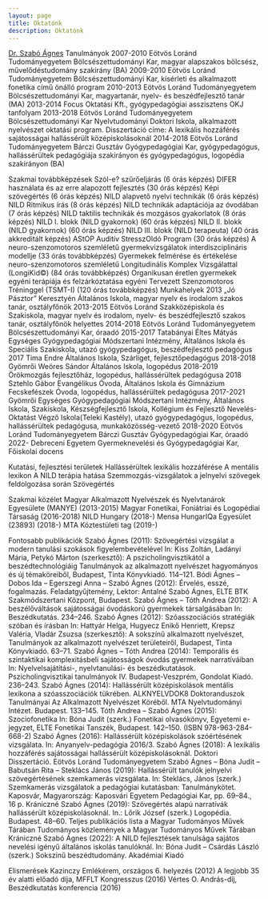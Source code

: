 ```yaml
---
layout: page
title: Oktatónk
description: Oktatónk
---
```

[Dr. Szabó Ágnes](/images/szabóági.jpg)
Tanulmányok
2007-2010 Eötvös Loránd Tudományegyetem Bölcsészettudományi Kar, magyar alapszakos bölcsész, művelődéstudomány szakirány (BA)
2009-2010 Eötvös Loránd Tudományegyetem Bölcsészettudományi Kar, kísérleti és alkalmazott fonetika című önálló program
2010-2013 Eötvös Loránd Tudományegyetem Bölcsészettudományi Kar, magyartanár, nyelv- és beszédfejlesztő tanár (MA)
2013-2014 Focus Oktatási Kft., gyógypedagógiai asszisztens OKJ tanfolyam
2013-2018 Eötvös Loránd Tudományegyetem Bölcsészettudományi Kar Nyelvtudományi Doktori Iskola, alkalmazott nyelvészet oktatási program. Disszertáció címe: A lexikális hozzáférés sajátosságai hallássérült középiskolásoknál
2014-2018 Eötvös Loránd Tudományegyetem Bárczi Gusztáv Gyógypedagógiai Kar, gyógypedagógus, hallássérültek pedagógiája szakirányon és gyógypedagógus, logopédia szakirányon (BA)

Szakmai továbbképzések
Szól-e? szűrőeljárás (6 órás képzés)
DIFER használata és az erre alapozott fejlesztés (30 órás képzés)
Képi szövegértés (6 órás képzés)
NILD alapvető nyelvi technikák (6 órás képzés)
NILD Ritmikus írás (8 órás képzés)
NILD technikák adaptációja az óvodában (7 órás képzés)
NILD taktilis technikák és mozgásos gyakorlatok (8 órás képzés)
NILD I. blokk (NILD gyakornok) (60 órás képzés)
NILD II. blokk (NILD gyakornok) (60 órás képzés)
NILD III. blokk (NILD terapeuta) (40 órás akkreditált képzés)
AStOP Auditív StresszOldó Program (30 órás képzés)
A neuro-szenzomotoros szemléletű gyermekvizsgálatok interdiszciplináris modellje (33 órás továbbképzés)
Gyermekek felmérése és értékelése neuro-szenzomotoros szemléletű Longitudinális Komplex Vizsgálattal (LongiKid©) (84 órás továbbképzés)
Organikusan éretlen gyermekek egyéni terápiája és felzárkóztatása egyéni Tervezett Szenzomotoros Tréninggel (TSMT-I) (120 órás továbbképzés)
Munkahelyek
2013 „Jó Pásztor” Keresztyén Általános Iskola, magyar nyelv és irodalom szakos tanár, osztályfőnök
2013-2015 Eötvös Loránd Szakközépiskola és Szakiskola, magyar nyelv és irodalom, nyelv- és beszédfejlesztő szakos tanár, osztályfőnök helyettes
2014-2018 Eötvös Loránd Tudományegyetem Bölcsészettudományi Kar, óraadó
2015-2017 Tatabányai Éltes Mátyás Egységes Gyógypedagógiai Módszertani Intézmény, Általános Iskola és Speciális Szakiskola, utazó gyógypedagógus, beszédfejlesztő pedagógus
2017 Tima Endre Általános Iskola, Szárliget, fejlesztőpedagógus
2018-2018 Gyömrői Weöres Sándor Általános Iskola, logopédus
2018-2019 Örökmozgás fejlesztőház, logopédus, hallássérültek pedagógusa
2018 Sztehlo Gábor Evangélikus Óvoda, Általános Iskola és Gimnázium Fecskefészek Óvoda, logopédus, hallássérültek pedagógusa
2017-2021 Gyömrői Egységes Gyógypedagógiai Módszertani Intézmény, Általános Iskola, Szakiskola, Készségfejlesztő Iskola, Kollégium és Fejlesztő Nevelés- Oktatást Végző Iskola(Teleki Kastély), utazó gyógypedagógus, logopédus, hallássérültek pedagógusa, munkaközösség-vezető
2018-2020 Eötvös Loránd Tudományegyetem Bárczi Gusztáv Gyógypedagógiai Kar, óraadó
2022- Debreceni Egyetem Gyermeknevelési és Gyógypedagógiai Kar, Főiskolai docens

Kutatási, fejlesztési területek
Hallássérültek lexikális hozzáférése
A mentális lexikon
A NILD terápia hatása
Szemmozgás-vizsgálatok a jelnyelvi szövegek feldolgozása során
Szövegértés

Szakmai közélet
Magyar Alkalmazott Nyelvészek és Nyelvtanárok Egyesülete (MANYE) (2013-2015)
Magyar Fonetikai, Foniátriai és Logopédiai Társaság (2016-2018)
NILD Hungary (2018-)
Mensa HungarIQa Egyesület (23893) (2018-)
MTA Köztestületi tag (2019-)

Fontosabb publikációk
Szabó Ágnes (2011): Szövegértési vizsgálat a modern tanulási szokások figyelembevételével In: Kiss Zoltán, Ladányi Mária, Petykó Márton (szerkesztő): A pszicholingvisztikától a beszédtechnológiáig Tanulmányok az alkalmazott nyelvészet hagyományos és új témaköreiből, Budapest, Tinta Könyvkiadó. 114–121.
Bódi Ágnes – Dobos Ida – Egerszegi Anna – Szabó Ágnes (2012): Érvelés, esszé, fogalmazás. Feladatgyűjtemény, Lektor: Antalné Szabó Ágnes, ELTE BTK Szakmódszertani Központ, Budapest.
Szabó Ágnes – Tóth Andrea (2012): A beszélőváltások sajátosságai óvodáskorú gyermekek társalgásában In: Beszédkutatás. 234–246.
Szabó Ágnes (2012): Szóasszociációs stratégiák szóban és írásban In: Hattyár Helga, Hugyecz Enikő Henriett, Krepsz Valéria, Vladár Zsuzsa (szerkesztő): A sokszínű alkalmazott nyelvészet, Tanulmányok az alkalmazott nyelvészet területeiről, Budapest, Tinta Könyvkiadó. 63–71.
Szabó Ágnes – Tóth Andrea (2014): Temporális és szintaktikai komplexitásbeli sajátosságok óvodás gyermekek narratíváiban In: Nyelvelsajátítási-, nyelvtanulási- és beszédkutatások. Pszicholingvisztikai tanulmányok IV. Budapest-Veszprém, Gondolat Kiadó. 236–243.
Szabó Ágnes (2014): Hallássérült középiskolások mentális lexikona a szóasszociációk tükrében. ALKNYELVDOK8 Doktoranduszok Tanulmányai Az Alkalmazott Nyelvészet Köréből. MTA Nyelvtudományi Intézet. Budapest. 133–145.
Tóth Andrea – Szabó Ágnes (2015): Szociofonetika In: Bóna Judit (szerk.) Fonetikai olvasókönyv, Egyetemi e-jegyzet, ELTE Fonetikai Tanszék, Budapest. 142–150. (ISBN 978-963-284-668-2)
Szabó Ágnes (2016): Hallássérült középiskolások szóértésének vizsgálata. In: Anyanyelv-pedagógia 2016/3.
Szabó Ágnes (2018): A lexikális hozzáférés sajátosságai hallássérült középiskolásoknál. Doktori Disszertáció. Eötvös Loránd Tudományegyetem
Szabó Ágnes – Bóna Judit – Babutsán Rita – Steklács János (2019): Hallássérült tanulók jelnyelvi szövegértésének szemkamerás vizsgálata. In: Steklács, János (szerk.) Szemkamerás vizsgálatok a pedagógiai kutatásban: Tanulmánykötet. Kaposvár, Magyarország: Kaposvári Egyetem Pedagógiai Kar, pp. 69–84., 16 p.
Krániczné Szabó Ágnes (2019): Szövegértés alapú narratívák hallássérült középiskolásoknál. In.: Lőrik József (szerk.) Logopédia. Budapest. 48–60.
Teljes publikációs lista a Magyar Tudományos Művek Tárában
Tudományos közlemények a Magyar Tudományos Művek Tárában
Krániczné Szabó Ágnes (2022): A NILD fejlesztések tanulsága sajátos nevelési igényű általános iskolás tanulóknál. In: Bóna Judit – Csárdás László (szerk.) Sokszínű beszédtudomány. Akadémiai Kiadó

Elismerések
Kazinczy Emlékérem, országos 6. helyezés (2012)
A legjobb 35 év alatti előadó díja, MFFLT Kongresszus (2016)
Vértes O. András-díj, Beszédkutatás konferencia (2016)